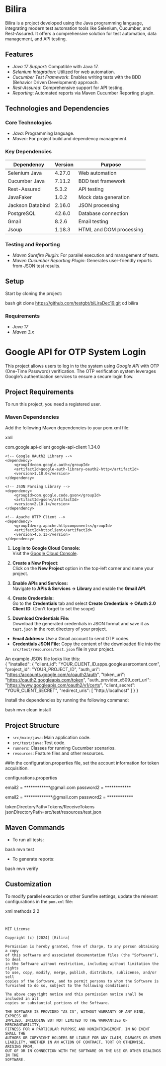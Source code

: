 # Bilira

Bilira is a project developed using the Java programming language, integrating modern test automation tools like Selenium, Cucumber, and Rest-Assured. It offers a comprehensive solution for test automation, data management, and API testing.

## Features

- *Java 17 Support*: Compatible with Java 17.
- *Selenium Integration*: Utilized for web automation.
- *Cucumber Test Framework*: Enables writing tests with the BDD (Behavior Driven Development) approach.
- *Rest-Assured*: Comprehensive support for API testing.
- *Reporting*: Automated reports via Maven Cucumber Reporting plugin.

## Technologies and Dependencies

### Core Technologies

- *Java*: Programming language.
- *Maven*: For project build and dependency management.

### Key Dependencies

| Dependency                | Version   | Purpose                               |
|---------------------------|-----------|---------------------------------------|
| Selenium Java             | 4.27.0    | Web automation                        |
| Cucumber Java             | 7.11.2    | BDD test framework                    |
| Rest-Assured              | 5.3.2     | API testing                           |
| JavaFaker                 | 1.0.2     | Mock data generation                  |
| Jackson Databind          | 2.16.0    | JSON processing                       |
| PostgreSQL                | 42.6.0    | Database connection                   |
| Gmail                     | 8.2.6     | Email testing                         |
| Jsoup                     | 1.18.3    | HTML and DOM processing               |

### Testing and Reporting

- *Maven Surefire Plugin*: For parallel execution and management of tests.
- *Maven Cucumber Reporting Plugin*: Generates user-friendly reports from JSON test results.

## Setup

Start by cloning the project:

bash
git clone https://github.com/testgbt/biLiraDec19.git
cd bilira


### Requirements

- *Java 17*
- *Maven 3.x*



# Google API for OTP System Login

This project allows users to log in to the system using *Google API* with OTP (One-Time Password) verification. The OTP verification system leverages Google’s authentication services to ensure a secure login flow.

## Project Requirements

To run this project, you need a registered user.

###  Maven Dependencies

Add the following Maven dependencies to your pom.xml file:

xml
<dependencies>
<!-- Google API Client Library -->
<dependency>
<groupId>com.google.api-client</groupId>
<artifactId>google-api-client</artifactId>
<version>1.34.0</version>
</dependency>

    <!-- Google OAuth2 Library -->
    <dependency>
        <groupId>com.google.auth</groupId>
        <artifactId>google-auth-library-oauth2-http</artifactId>
        <version>1.18.0</version>
    </dependency>

    <!-- JSON Parsing Library -->
    <dependency>
        <groupId>com.google.code.gson</groupId>
        <artifactId>gson</artifactId>
        <version>2.10.1</version>
    </dependency>

    <!-- Apache HTTP Client -->
    <dependency>
        <groupId>org.apache.httpcomponents</groupId>
        <artifactId>httpclient</artifactId>
        <version>4.5.13</version>
    </dependency>
</dependencies>


1. **Log in to Google Cloud Console:**  
   Visit the [Google Cloud Console](https://console.cloud.google.com/).

2. **Create a New Project:**  
   Click on the **New Project** option in the top-left corner and name your project.

3. **Enable APIs and Services:**  
   Navigate to **APIs & Services → Library** and enable the **Gmail API**.

4. **Create Credentials:**  
   Go to the **Credentials** tab and select **Create Credentials → OAuth 2.0 Client ID**.  (Don't forget to set the scope)

5. **Download Credentials File:**  
   Download the generated credentials in JSON format and save it as `test.json` in the root directory of your project.

- **Email Address:** Use a Gmail account to send OTP codes.
- **Credentials JSON File:** Copy the content of the downloaded file into the `src/test/resources/test.json` file in your project.

An example JSON file looks like this:  
{
"installed": {
"client_id": "YOUR_CLIENT_ID.apps.googleusercontent.com",
"project_id": "YOUR_PROJECT_ID",
"auth_uri": "https://accounts.google.com/o/oauth2/auth",
"token_uri": "https://oauth2.googleapis.com/token",
"auth_provider_x509_cert_url": "https://www.googleapis.com/oauth2/v1/certs",
"client_secret": "YOUR_CLIENT_SECRET",
"redirect_uris": [
"http://localhost"
]
}
}




Install the dependencies by running the following command:



bash
mvn clean install


## Project Structure

- `src/main/java`: Main application code.
- `src/test/java`: Test code.
- `runners`: Classes for running Cucumber scenarios.
- `resources`: Feature files and other resources.

##In the configuration.properties file, set the account information for token acquisition.

configurations.properties

email2 = ************@gmail.com
password2 = ************

email2 = *************@gmail.com
password2 = ************

tokenDirectoryPath=Tokens/ReceiveTokens
jsonDirectoryPath=src/test/resources/test.json


## Maven Commands

- To run all tests:

bash
mvn test


- To generate reports:

bash
mvn verify


## Customization

To modify parallel execution or other Surefire settings, update the relevant configurations in the `pom.xml` file:

xml
<parallel>methods</parallel>
<threadCount>2</threadCount>
<forkCount>2</forkCount>
```


MIT License

Copyright (c) [2024] [Bilira]

Permission is hereby granted, free of charge, to any person obtaining a copy
of this software and associated documentation files (the "Software"), to deal
in the Software without restriction, including without limitation the rights
to use, copy, modify, merge, publish, distribute, sublicense, and/or sell
copies of the Software, and to permit persons to whom the Software is
furnished to do so, subject to the following conditions:

The above copyright notice and this permission notice shall be included in all
copies or substantial portions of the Software.

THE SOFTWARE IS PROVIDED "AS IS", WITHOUT WARRANTY OF ANY KIND, EXPRESS OR
IMPLIED, INCLUDING BUT NOT LIMITED TO THE WARRANTIES OF MERCHANTABILITY,
FITNESS FOR A PARTICULAR PURPOSE AND NONINFRINGEMENT. IN NO EVENT SHALL THE
AUTHORS OR COPYRIGHT HOLDERS BE LIABLE FOR ANY CLAIM, DAMAGES OR OTHER
LIABILITY, WHETHER IN AN ACTION OF CONTRACT, TORT OR OTHERWISE, ARISING FROM,
OUT OF OR IN CONNECTION WITH THE SOFTWARE OR THE USE OR OTHER DEALINGS IN THE
SOFTWARE.